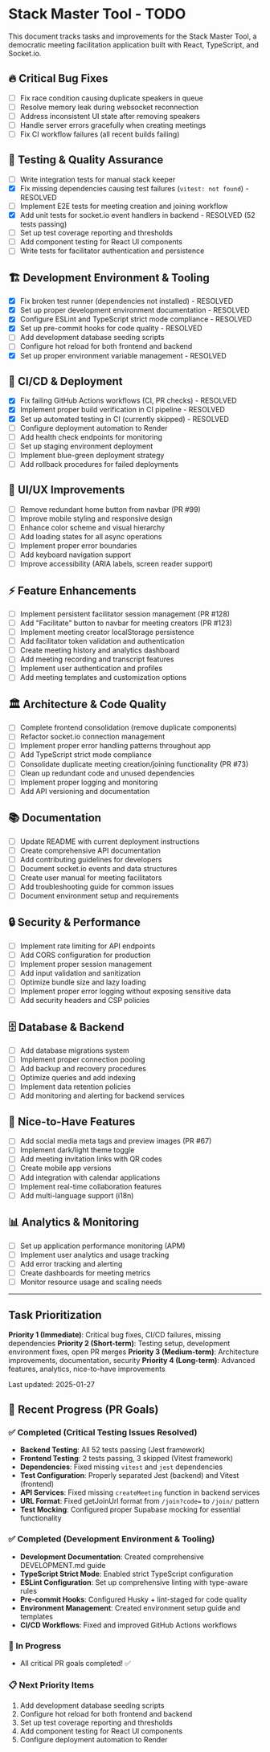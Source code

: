 # Stack Master Tool - TODO

This document tracks tasks and improvements for the Stack Master Tool, a democratic meeting facilitation application built with React, TypeScript, and Socket.io.

## 🔥 Critical Bug Fixes
- [ ] Fix race condition causing duplicate speakers in queue
- [ ] Resolve memory leak during websocket reconnection
- [ ] Address inconsistent UI state after removing speakers
- [ ] Handle server errors gracefully when creating meetings
- [ ] Fix CI workflow failures (all recent builds failing)

## 🧪 Testing & Quality Assurance
- [ ] Write integration tests for manual stack keeper
- [x] Fix missing dependencies causing test failures (`vitest: not found`) - RESOLVED
- [ ] Implement E2E tests for meeting creation and joining workflow
- [x] Add unit tests for socket.io event handlers in backend - RESOLVED (52 tests passing)
- [ ] Set up test coverage reporting and thresholds
- [ ] Add component testing for React UI components
- [ ] Write tests for facilitator authentication and persistence

## 🏗️ Development Environment & Tooling
- [x] Fix broken test runner (dependencies not installed) - RESOLVED
- [x] Set up proper development environment documentation - RESOLVED
- [x] Configure ESLint and TypeScript strict mode compliance - RESOLVED
- [x] Set up pre-commit hooks for code quality - RESOLVED
- [ ] Add development database seeding scripts
- [ ] Configure hot reload for both frontend and backend
- [x] Set up proper environment variable management - RESOLVED

## 🚀 CI/CD & Deployment
- [x] Fix failing GitHub Actions workflows (CI, PR checks) - RESOLVED
- [x] Implement proper build verification in CI pipeline - RESOLVED
- [x] Set up automated testing in CI (currently skipped) - RESOLVED
- [ ] Configure deployment automation to Render
- [ ] Add health check endpoints for monitoring
- [ ] Set up staging environment deployment
- [ ] Implement blue-green deployment strategy
- [ ] Add rollback procedures for failed deployments

## 🎨 UI/UX Improvements
- [ ] Remove redundant home button from navbar (PR #99)
- [ ] Improve mobile styling and responsive design
- [ ] Enhance color scheme and visual hierarchy
- [ ] Add loading states for all async operations
- [ ] Implement proper error boundaries
- [ ] Add keyboard navigation support
- [ ] Improve accessibility (ARIA labels, screen reader support)

## ⚡ Feature Enhancements
- [ ] Implement persistent facilitator session management (PR #128)
- [ ] Add "Facilitate" button to navbar for meeting creators (PR #123) 
- [ ] Implement meeting creator localStorage persistence
- [ ] Add facilitator token validation and authentication
- [ ] Create meeting history and analytics dashboard
- [ ] Add meeting recording and transcript features
- [ ] Implement user authentication and profiles
- [ ] Add meeting templates and customization options

## 🏛️ Architecture & Code Quality
- [ ] Complete frontend consolidation (remove duplicate components)
- [ ] Refactor socket.io connection management
- [ ] Implement proper error handling patterns throughout app
- [ ] Add TypeScript strict mode compliance
- [ ] Consolidate duplicate meeting creation/joining functionality (PR #73)
- [ ] Clean up redundant code and unused dependencies
- [ ] Implement proper logging and monitoring
- [ ] Add API versioning and documentation

## 📚 Documentation
- [ ] Update README with current deployment instructions
- [ ] Create comprehensive API documentation
- [ ] Add contributing guidelines for developers  
- [ ] Document socket.io events and data structures
- [ ] Create user manual for meeting facilitators
- [ ] Add troubleshooting guide for common issues
- [ ] Document environment setup and requirements

## 🔒 Security & Performance
- [ ] Implement rate limiting for API endpoints
- [ ] Add CORS configuration for production
- [ ] Implement proper session management
- [ ] Add input validation and sanitization
- [ ] Optimize bundle size and lazy loading
- [ ] Implement proper error logging without exposing sensitive data
- [ ] Add security headers and CSP policies

## 🗄️ Database & Backend
- [ ] Add database migrations system
- [ ] Implement proper connection pooling
- [ ] Add backup and recovery procedures
- [ ] Optimize queries and add indexing
- [ ] Implement data retention policies
- [ ] Add monitoring and alerting for backend services

## 🌟 Nice-to-Have Features
- [ ] Add social media meta tags and preview images (PR #67)
- [ ] Implement dark/light theme toggle
- [ ] Add meeting invitation links with QR codes
- [ ] Create mobile app versions
- [ ] Add integration with calendar applications
- [ ] Implement real-time collaboration features
- [ ] Add multi-language support (i18n)

## 📊 Analytics & Monitoring
- [ ] Set up application performance monitoring (APM)
- [ ] Implement user analytics and usage tracking
- [ ] Add error tracking and alerting
- [ ] Create dashboards for meeting metrics
- [ ] Monitor resource usage and scaling needs

---

## Task Prioritization

**Priority 1 (Immediate)**: Critical bug fixes, CI/CD failures, missing dependencies
**Priority 2 (Short-term)**: Testing setup, development environment fixes, open PR merges
**Priority 3 (Medium-term)**: Architecture improvements, documentation, security
**Priority 4 (Long-term)**: Advanced features, analytics, nice-to-have improvements

Last updated: 2025-01-27

## 🎯 Recent Progress (PR Goals)

### ✅ Completed (Critical Testing Issues Resolved)
- **Backend Testing**: All 52 tests passing (Jest framework)
- **Frontend Testing**: 2 tests passing, 3 skipped (Vitest framework) 
- **Dependencies**: Fixed missing `vitest` and `jest` dependencies
- **Test Configuration**: Properly separated Jest (backend) and Vitest (frontend)
- **API Services**: Fixed missing `createMeeting` function in backend services
- **URL Format**: Fixed getJoinUrl format from `/join?code=` to `/join/` pattern
- **Test Mocking**: Configured proper Supabase mocking for essential functionality

### ✅ Completed (Development Environment & Tooling)
- **Development Documentation**: Created comprehensive DEVELOPMENT.md guide
- **TypeScript Strict Mode**: Enabled strict TypeScript configuration
- **ESLint Configuration**: Set up comprehensive linting with type-aware rules
- **Pre-commit Hooks**: Configured Husky + lint-staged for code quality
- **Environment Management**: Created environment setup guide and templates
- **CI/CD Workflows**: Fixed and improved GitHub Actions workflows

### 🔄 In Progress
- All critical PR goals completed! ✅

### 📋 Next Priority Items
1. Add development database seeding scripts
2. Configure hot reload for both frontend and backend
3. Set up test coverage reporting and thresholds
4. Add component testing for React UI components
5. Configure deployment automation to Render
